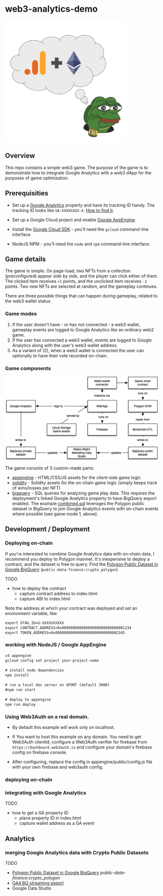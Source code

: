
# web3-analytics-demo

<img src="hero.png" width="400"/>

## Overview

This repo contains a simple web3 game. The purpose of the game is to
demonstrate how to integrate Google Analytics with a web3 dApp for the purposes
of game optimization.

## Prerequisities

* Set up a [Google Analytics](https://analytics.google.com/)
property and have its tracking ID handy. The tracking ID looks like
`UA-XXXXXXXX-X`. [How to find it](https://www.youtube.com/watch?v=l2tNKF7Wei8).

* Set up a Google Cloud project and enable [Google
  AppEngine](https://cloud.google.com/appengine).

* Install the [Google Cloud SDK](https://cloud.google.com/sdk) - you'll need
  the `gcloud` command-line interface.

* NodeJS NPM - you'll need the `node` and `npm` command-line interface.

## Game details

The game is simple. On page-load, two NFTs from a collection (preconfigured)
appear side by side, and the player can click either of them. The clicked item
receives `+1` points, and the unclicked item receives `-1` points. Two new NFTs
are selected at random, and the gameplay continues.

There are three possible things that can happen during gameplay, related to the
web3 wallet status.

### Game modes

1. If the user doesn't have - or has not connected - a web3 wallet, gameplay
events are logged to Google Analytics like an ordinary web2 game.
2. If the user has connected a web3 wallet, events are logged to Google
Analytics along with the user's web3 wallet address.
3. As a variant of (2), when a web3 wallet is connected the user can
optionally to have their vote recorded on-chain.

### Game components

![](web3-analytics-demo.png)

The game consists of 3 custom-made parts:

* [appengine](./appengine) - HTML/CSS/JS assets for the client-side game logic
* [solidity](./solidity) - Solidity assets for the on-chain game logic (simply
  keeps track of wins/losses per NFT)
* [bigquery](./bigquery) - SQL queries for analyzing game play data. This
  requires the deployment's linked Google Analytics property to have BigQuery
  export enabled. The example [combined.sql](./bigquery/combined.sql) leverages
  the Polygon public dataset in BigQuery to join Google Analytics events with
  on-chain events where possible (see game mode 1, above).

## Development / Deployment

### Deploying on-chain

If you're interested to combine Google Analytics data with on-chain data, I
recommend you deploy to Polygon mainnet. It's inexpensive to deploy a contract,
and the dataset is free to query. Find the [Polygon Public Dataset in Google
BigQuery](https://console.cloud.google.com/marketplace/product/public-data-finance/crypto-polygon-dataset?project=public-data-finance) (`public-data-finance:crypto_polygon`)

TODO
- how to deploy the contract
  - capture contract address to index.html
  - capture ABI to index.html

Note the address at which your contract was deployed and set an environment variable, like:

```
export GTAG_ID=G-XXXXXXXXXX
export CONTRACT_ADDRESS=0x00000000000000000000000000001234
export TOKEN_ADDRESS=0x00000000000000000000000000002345
```

### working with NodeJS / Google AppEngine

```
cd appengine
gcloud config set project your-project-name

# install node dependencies
npm install

# run a local dev server on $PORT (default 3000)
#npm run start

# deploy to appengine
npm run deploy
```

### Using Web3Auth on a real domain.

- By default this example will work only on localhost.

- If You want to host this example on any domain. You need to get Web3Auth clientId, configure a Web3Auth verifier for firebase from `https://dashboard.web3auth.io`  and configure your domain's firebase config on firebase console.

- After configuring, replace the config in appengine/public/config.js file with your own firebase and web3auth config.


### deploying on-chain


### integrating with Google Analytics

TODO
- how to get a GA property ID
  - place property ID in index.html
  - capture wallet address as a GA event

## Analytics

### merging Google Analytics data with Crypto Public Datasets

TODO
- [Polygon Public Dataset in Google BigQuery](https://console.cloud.google.com/marketplace/product/public-data-finance/crypto-polygon-dataset?project=public-data-finance) *public-data-finance:crypto_polygon*
- [GA4 BQ streaming export](https://support.google.com/analytics/answer/9823238#step3&zippy=%2Cin-this-article)
- Google Data Studio


